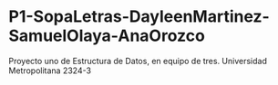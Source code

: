 # P1-SopaLetras-DayleenMartinez-SamuelOlaya-AnaOrozco
Proyecto uno de Estructura de Datos, en equipo de tres. Universidad Metropolitana 2324-3
